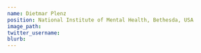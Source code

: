 ```yaml
---
name: Dietmar Plenz  
position: National Institute of Mental Health, Bethesda, USA
image_path:
twitter_username:
blurb:
---
```

